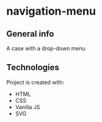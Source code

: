 # navigation-menu

## General info
A case with a drop-down menu
	
## Technologies
Project is created with:
* HTML
* CSS
* Vanilla JS
* SVG
	
